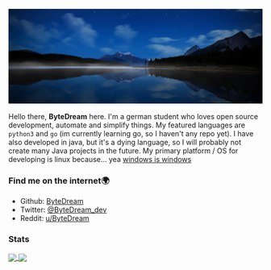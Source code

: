 ![](assets/logo-background_high.jpg)

Hello there, **ByteDream** here. I'm a german student who loves open source development, automate and simplify things.
My featured languages are `python3` and `go` (im currently learning go, so I haven't any repo yet).
I have also developed in java, but it's a dying language, so I will probably not create many Java projects in the future.
My primary platform / OS for developing is linux because... yea [windows is windows](https://www.reddit.com/r/linuxmemes/comments/j97tjs/windows_needs_to_update_microhaft_edge_and/)

### Find me on the internet🌍

- Github: [ByteDream](https://github.com/ByteDream)
- Twitter: [@ByteDream_dev](https://twitter.com/bytedream_dev)
- Reddit: [u/ByteDream](https://www.reddit.com/user/ByteDream)

### Stats

<a href="https://github.com/ByteDream" style="width: 100%">
    <img src="https://github-readme-stats.vercel.app/api?username=ByteDream&show_icons=true&theme=radical" align="center" height="180px"/>
    <img src="https://github-readme-stats.vercel.app/api/top-langs/?username=ByteDream&layout=compact&theme=radical" align="center" height="180px"/>
</a>